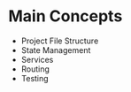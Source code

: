 # Main Concepts

-   Project File Structure
-   State Management
-   Services
-   Routing
-   Testing
